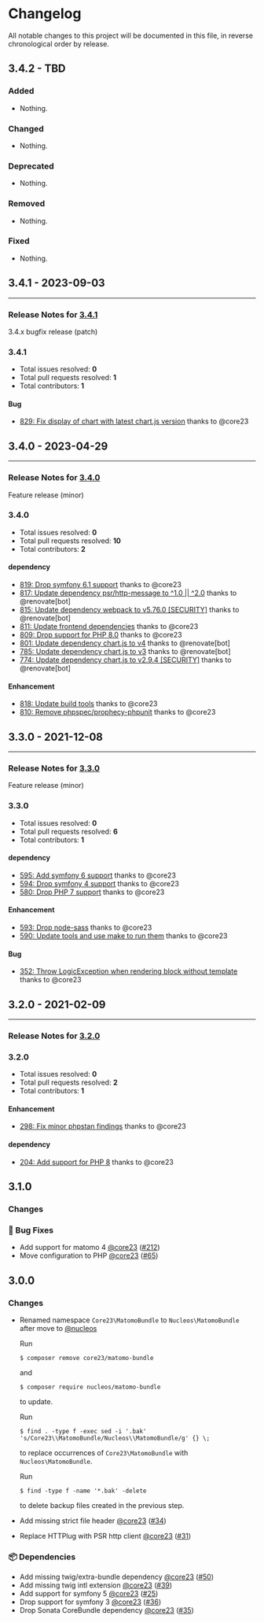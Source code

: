 # Changelog

All notable changes to this project will be documented in this file, in reverse chronological order by release.

## 3.4.2 - TBD

### Added

- Nothing.

### Changed

- Nothing.

### Deprecated

- Nothing.

### Removed

- Nothing.

### Fixed

- Nothing.

## 3.4.1 - 2023-09-03


-----

### Release Notes for [3.4.1](https://github.com/nucleos/NucleosMatomoBundle/milestone/7)

3.4.x bugfix release (patch)

### 3.4.1

- Total issues resolved: **0**
- Total pull requests resolved: **1**
- Total contributors: **1**

#### Bug

 - [829: Fix display of chart with latest chart.js version](https://github.com/nucleos/NucleosMatomoBundle/pull/829) thanks to @core23

## 3.4.0 - 2023-04-29


-----

### Release Notes for [3.4.0](https://github.com/nucleos/NucleosMatomoBundle/milestone/6)

Feature release (minor)

### 3.4.0

- Total issues resolved: **0**
- Total pull requests resolved: **10**
- Total contributors: **2**

#### dependency

 - [819: Drop symfony 6.1 support](https://github.com/nucleos/NucleosMatomoBundle/pull/819) thanks to @core23
 - [817: Update dependency psr/http-message to ^1.0 || ^2.0](https://github.com/nucleos/NucleosMatomoBundle/pull/817) thanks to @renovate[bot]
 - [815: Update dependency webpack to v5.76.0 &#91;SECURITY&#93;](https://github.com/nucleos/NucleosMatomoBundle/pull/815) thanks to @renovate[bot]
 - [811: Update frontend dependencies](https://github.com/nucleos/NucleosMatomoBundle/pull/811) thanks to @core23
 - [809: Drop support for PHP 8.0](https://github.com/nucleos/NucleosMatomoBundle/pull/809) thanks to @core23
 - [801: Update dependency chart.js to v4](https://github.com/nucleos/NucleosMatomoBundle/pull/801) thanks to @renovate[bot]
 - [785: Update dependency chart.js to v3](https://github.com/nucleos/NucleosMatomoBundle/pull/785) thanks to @renovate[bot]
 - [774: Update dependency chart.js to v2.9.4 &#91;SECURITY&#93;](https://github.com/nucleos/NucleosMatomoBundle/pull/774) thanks to @renovate[bot]

#### Enhancement

 - [818: Update build tools](https://github.com/nucleos/NucleosMatomoBundle/pull/818) thanks to @core23
 - [810: Remove phpspec/prophecy-phpunit](https://github.com/nucleos/NucleosMatomoBundle/pull/810) thanks to @core23

## 3.3.0 - 2021-12-08


-----

### Release Notes for [3.3.0](https://github.com/nucleos/NucleosMatomoBundle/milestone/3)

Feature release (minor)

### 3.3.0

- Total issues resolved: **0**
- Total pull requests resolved: **6**
- Total contributors: **1**

#### dependency

 - [595: Add symfony 6 support](https://github.com/nucleos/NucleosMatomoBundle/pull/595) thanks to @core23
 - [594: Drop symfony 4 support](https://github.com/nucleos/NucleosMatomoBundle/pull/594) thanks to @core23
 - [580: Drop PHP 7 support](https://github.com/nucleos/NucleosMatomoBundle/pull/580) thanks to @core23

#### Enhancement

 - [593: Drop node-sass](https://github.com/nucleos/NucleosMatomoBundle/pull/593) thanks to @core23
 - [590: Update tools and use make to run them](https://github.com/nucleos/NucleosMatomoBundle/pull/590) thanks to @core23

#### Bug

 - [352:  Throw LogicException when rendering block without template](https://github.com/nucleos/NucleosMatomoBundle/pull/352) thanks to @core23

## 3.2.0 - 2021-02-09



-----

### Release Notes for [3.2.0](https://github.com/nucleos/NucleosMatomoBundle/milestone/1)



### 3.2.0

- Total issues resolved: **0**
- Total pull requests resolved: **2**
- Total contributors: **1**

#### Enhancement

 - [298: Fix minor phpstan findings](https://github.com/nucleos/NucleosMatomoBundle/pull/298) thanks to @core23

#### dependency

 - [204: Add support for PHP 8](https://github.com/nucleos/NucleosMatomoBundle/pull/204) thanks to @core23

## 3.1.0

### Changes

### 🐛 Bug Fixes

- Add support for matomo 4 [@core23] ([#212])
- Move configuration to PHP [@core23] ([#65])

## 3.0.0

### Changes

- Renamed namespace `Core23\MatomoBundle` to `Nucleos\MatomoBundle` after move to [@nucleos]

  Run

  ```
  $ composer remove core23/matomo-bundle
  ```

  and

  ```
  $ composer require nucleos/matomo-bundle
  ```

  to update.

  Run

  ```
  $ find . -type f -exec sed -i '.bak' 's/Core23\\MatomoBundle/Nucleos\\MatomoBundle/g' {} \;
  ```

  to replace occurrences of `Core23\MatomoBundle` with `Nucleos\MatomoBundle`.

  Run

  ```
  $ find -type f -name '*.bak' -delete
  ```

  to delete backup files created in the previous step.

- Add missing strict file header [@core23] ([#34])
- Replace HTTPlug with PSR http client [@core23] ([#31])

### 📦 Dependencies

- Add missing twig/extra-bundle dependency [@core23] ([#50])
- Add missing twig intl extension [@core23] ([#39])
- Add support for symfony 5 [@core23] ([#25])
- Drop support for symfony 3 [@core23] ([#36])
- Drop Sonata CoreBundle dependency [@core23] ([#35])

[#212]: https://github.com/nucleos/NucleosMatomoBundle/pull/212
[#65]: https://github.com/nucleos/NucleosMatomoBundle/pull/65
[#50]: https://github.com/nucleos/NucleosMatomoBundle/pull/50
[#39]: https://github.com/nucleos/NucleosMatomoBundle/pull/39
[#36]: https://github.com/nucleos/NucleosMatomoBundle/pull/36
[#35]: https://github.com/nucleos/NucleosMatomoBundle/pull/35
[#34]: https://github.com/nucleos/NucleosMatomoBundle/pull/34
[#31]: https://github.com/nucleos/NucleosMatomoBundle/pull/31
[#25]: https://github.com/nucleos/NucleosMatomoBundle/pull/25
[@nucleos]: https://github.com/nucleos
[@core23]: https://github.com/core23
